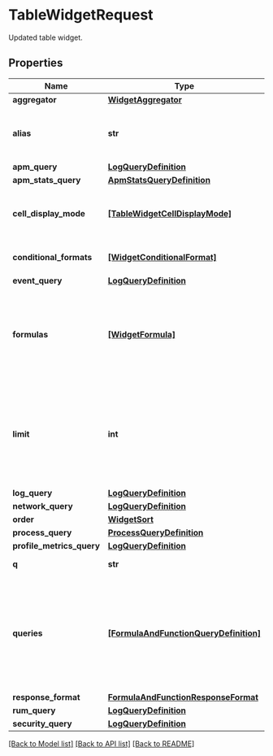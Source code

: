 # TableWidgetRequest

Updated table widget.

## Properties

| Name                      | Type                                                                            | Description                                                                                               | Notes      |
| ------------------------- | ------------------------------------------------------------------------------- | --------------------------------------------------------------------------------------------------------- | ---------- |
| **aggregator**            | [**WidgetAggregator**](WidgetAggregator.md)                                     |                                                                                                           | [optional] |
| **alias**                 | **str**                                                                         | The column name (defaults to the metric name).                                                            | [optional] |
| **apm_query**             | [**LogQueryDefinition**](LogQueryDefinition.md)                                 |                                                                                                           | [optional] |
| **apm_stats_query**       | [**ApmStatsQueryDefinition**](ApmStatsQueryDefinition.md)                       |                                                                                                           | [optional] |
| **cell_display_mode**     | [**[TableWidgetCellDisplayMode]**](TableWidgetCellDisplayMode.md)               | A list of display modes for each table cell.                                                              | [optional] |
| **conditional_formats**   | [**[WidgetConditionalFormat]**](WidgetConditionalFormat.md)                     | List of conditional formats.                                                                              | [optional] |
| **event_query**           | [**LogQueryDefinition**](LogQueryDefinition.md)                                 |                                                                                                           | [optional] |
| **formulas**              | [**[WidgetFormula]**](WidgetFormula.md)                                         | List of formulas that operate on queries. **This feature is currently in beta.**                          | [optional] |
| **limit**                 | **int**                                                                         | For metric queries, the number of lines to show in the table. Only one request should have this property. | [optional] |
| **log_query**             | [**LogQueryDefinition**](LogQueryDefinition.md)                                 |                                                                                                           | [optional] |
| **network_query**         | [**LogQueryDefinition**](LogQueryDefinition.md)                                 |                                                                                                           | [optional] |
| **order**                 | [**WidgetSort**](WidgetSort.md)                                                 |                                                                                                           | [optional] |
| **process_query**         | [**ProcessQueryDefinition**](ProcessQueryDefinition.md)                         |                                                                                                           | [optional] |
| **profile_metrics_query** | [**LogQueryDefinition**](LogQueryDefinition.md)                                 |                                                                                                           | [optional] |
| **q**                     | **str**                                                                         | Query definition.                                                                                         | [optional] |
| **queries**               | [**[FormulaAndFunctionQueryDefinition]**](FormulaAndFunctionQueryDefinition.md) | List of queries that can be returned directly or used in formulas. **This feature is currently in beta.** | [optional] |
| **response_format**       | [**FormulaAndFunctionResponseFormat**](FormulaAndFunctionResponseFormat.md)     |                                                                                                           | [optional] |
| **rum_query**             | [**LogQueryDefinition**](LogQueryDefinition.md)                                 |                                                                                                           | [optional] |
| **security_query**        | [**LogQueryDefinition**](LogQueryDefinition.md)                                 |                                                                                                           | [optional] |

[[Back to Model list]](README.md#documentation-for-models) [[Back to API list]](README.md#documentation-for-api-endpoints) [[Back to README]](README.md)
